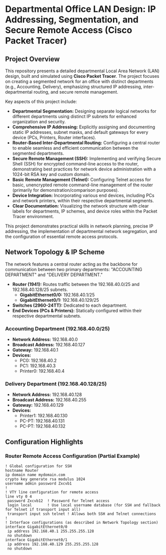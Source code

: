 # Departmental Office LAN Design: IP Addressing, Segmentation, and Secure Remote Access (Cisco Packet Tracer)

## Project Overview

This repository presents a detailed departmental Local Area Network (LAN) design, built and simulated using **Cisco Packet Tracer**. The project focuses on creating a segmented network for an office with distinct departments (e.g., Accounting, Delivery), emphasizing structured IP addressing, inter-departmental routing, and secure remote management.

Key aspects of this project include:

* **Departmental Segmentation:** Designing separate logical networks for different departments using distinct IP subnets for enhanced organization and security.
* **Comprehensive IP Addressing:** Explicitly assigning and documenting static IP addresses, subnet masks, and default gateways for every device (PCs, Printers, Router interfaces).
* **Router-Based Inter-Departmental Routing:** Configuring a central router to enable seamless and efficient communication between the segmented departments.
* **Secure Remote Management (SSH):** Implementing and verifying Secure Shell (SSH) for encrypted command-line access to the router, demonstrating best practices for network device administration with a 1024-bit RSA key and custom domain.
* **Basic Remote Management (Telnet):** Configuring Telnet access for basic, unencrypted remote command-line management of the router (primarily for demonstration/comparison purposes).
* **Device Integration:** Incorporating various end devices, including PCs and network printers, within their respective departmental segments.
* **Clear Documentation:** Visualizing the network structure with clear labels for departments, IP schemes, and device roles within the Packet Tracer environment.

This project demonstrates practical skills in network planning, precise IP addressing, the implementation of departmental network segregation, and the configuration of essential remote access protocols.

## Network Topology & IP Scheme

The network features a central router acting as the backbone for communication between two primary departments: "ACCOUNTING DEPARTMENT" and "DELIVERY DEPARTMENT."

* **Router (1941):** Routes traffic between the 192.168.40.0/25 and 192.168.40.128/25 subnets.
    * **GigabitEthernet0/0:** 192.168.40.1/25
    * **GigabitEthernet0/1:** 192.168.40.129/25
* **Switches (2960-24TT):** Dedicated to each department.
* **End Devices (PCs & Printers):** Statically configured within their respective departmental subnets.

### Accounting Department (192.168.40.0/25)
* **Network Address:** 192.168.40.0
* **Broadcast Address:** 192.168.40.127
* **Gateway:** 192.168.40.1
* **Devices:**
    * PC0: 192.168.40.2
    * PC1: 192.168.40.3
    * Printer0: 192.168.40.4

### Delivery Department (192.168.40.128/25)
* **Network Address:** 192.168.40.128
* **Broadcast Address:** 192.168.40.255
* **Gateway:** 192.168.40.129
* **Devices:**
    * Printer1: 192.168.40.130
    * PC-PT: 192.168.40.131
    * PC-PT: 192.168.40.132

## Configuration Highlights

### Router Remote Access Configuration (Partial Example)

```cli
! Global configuration for SSH
hostname Router
ip domain name mydomain.com
crypto key generate rsa modulus 1024
username admin password Zxcvb1
!
! VTY line configuration for remote access
line vty 0 4
 password Zxcvb12  ! Password for Telnet access
 login local       ! Use local username database (for SSH and fallback for Telnet if transport input all)
 transport input ssh telnet ! Allows both SSH and Telnet connections
!
! Interface configurations (as described in Network Topology section)
interface GigabitEthernet0/0
 ip address 192.168.40.1 255.255.255.128
 no shutdown
interface GigabitEthernet0/1
 ip address 192.168.40.129 255.255.255.128
 no shutdown
